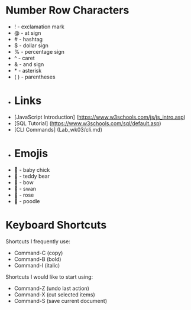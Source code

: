# Number Row Characters
* ! - exclamation mark
* @ - at sign
* \# - hashtag
* $ - dollar sign
* % - percentage sign
* ^ - caret
* & - and sign
* \* - asterisk
* ( ) - parentheses
* # Links
* [JavaScript Introduction] (https://www.w3schools.com/js/js_intro.asp)
* [SQL Tutorial] (https://www.w3schools.com/sql/default.asp)
* [CLI Commands] (Lab_wk03/cli.md)
* # Emojis
* 🐤 - baby chick
* 🧸 - teddy bear
* 🎀 - bow
* 🦢 - swan
* 🌹 - rose
* 🐩 - poodle
# Keyboard Shortcuts 
Shortcuts I frequently use:
- Command-C (copy)
- Command-B (bold)
- Command-I (italic)
  
Shortcuts I would like to start using: 
- Command-Z (undo last action)
- Command-X (cut selected items)
- Command-S (save current document)
